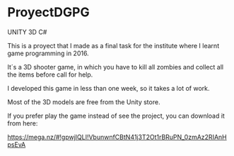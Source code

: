 # ProyectDGPG

UNITY 3D C#

This is a proyect that I made as a final task for the institute where I learnt game programming in 2016.

It´s a 3D shooter game, in which you have to kill all zombies and collect all the items before call for help.

I developed this game in less than one week, so it takes a lot of work.

Most of the 3D models are free from the Unity store.

If you prefer play the game instead of see the project, you can download it from here:

https://mega.nz/#!gpwjlQLI!VbunwnfCBtN41j3T2Ot1rBRuPN_0zmAz2RIAnHpsEvA
